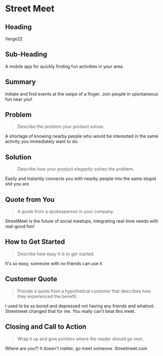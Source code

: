 # Street Meet #

<!--
> This material was originally posted [here](http://www.quora.com/What-is-Amazons-approach-to-product-development-and-product-management). It is reproduced here for posterities sake.

There is an approach called "working backwards" that is widely used at Amazon. They work backwards from the customer, rather than starting with an idea for a product and trying to bolt customers onto it. While working backwards can be applied to any specific product decision, using this approach is especially important when developing new products or features.

For new initiatives a product manager typically starts by writing an internal press release announcing the finished product. The target audience for the press release is the new/updated product's customers, which can be retail customers or internal users of a tool or technology. Internal press releases are centered around the customer problem, how current solutions (internal or external) fail, and how the new product will blow away existing solutions.

If the benefits listed don't sound very interesting or exciting to customers, then perhaps they're not (and shouldn't be built). Instead, the product manager should keep iterating on the press release until they've come up with benefits that actually sound like benefits. Iterating on a press release is a lot less expensive than iterating on the product itself (and quicker!).

If the press release is more than a page and a half, it is probably too long. Keep it simple. 3-4 sentences for most paragraphs. Cut out the fat. Don't make it into a spec. You can accompany the press release with a FAQ that answers all of the other business or execution questions so the press release can stay focused on what the customer gets. My rule of thumb is that if the press release is hard to write, then the product is probably going to suck. Keep working at it until the outline for each paragraph flows.

Oh, and I also like to write press-releases in what I call "Oprah-speak" for mainstream consumer products. Imagine you're sitting on Oprah's couch and have just explained the product to her, and then you listen as she explains it to her audience. That's "Oprah-speak", not "Geek-speak".

Once the project moves into development, the press release can be used as a touchstone; a guiding light. The product team can ask themselves, "Are we building what is in the press release?" If they find they're spending time building things that aren't in the press release (overbuilding), they need to ask themselves why. This keeps product development focused on achieving the customer benefits and not building extraneous stuff that takes longer to build, takes resources to maintain, and doesn't provide real customer benefit (at least not enough to warrant inclusion in the press release).
 -->

## Heading ##

  Verge22

## Sub-Heading ##

  A mobile app for quickly finding fun activities in your area. 

## Summary ##

  Initiate and find events at the swipe of a finger. Join people in spontaneous fun near you!

## Problem ##
  > Describe the problem your product solves.

  A shortage of knowing nearby people who would be interested in the same activity you immediately want to do.

## Solution ##
  > Describe how your product elegantly solves the problem.

  Easily and instantly connects you with nearby people into the same stupid shit you are

## Quote from You ##
  > A quote from a spokesperson in your company.

  StreetMeet is the future of social meetups, integrating real-time needs with real-good fun!

## How to Get Started ##
  > Describe how easy it is to get started.

  It's so easy, someone with no friends can use it

## Customer Quote ##
  > Provide a quote from a hypothetical customer that describes how they experienced the benefit.

  I used to be so bored and depressed not having any friends and whatnot. Streetmeet changed that for me. You really can't beat this meet.

## Closing and Call to Action ##
  > Wrap it up and give pointers where the reader should go next.

  Where are you?! It doesn't matter, go meet someone. Streetmeet.com
